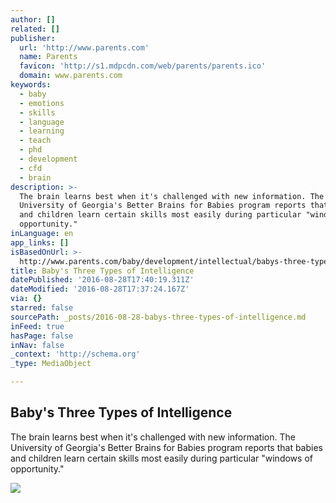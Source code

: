 ```yaml
---
author: []
related: []
publisher:
  url: 'http://www.parents.com'
  name: Parents
  favicon: 'http://s1.mdpcdn.com/web/parents/parents.ico'
  domain: www.parents.com
keywords:
  - baby
  - emotions
  - skills
  - language
  - learning
  - teach
  - phd
  - development
  - cfd
  - brain
description: >-
  The brain learns best when it's challenged with new information. The
  University of Georgia's Better Brains for Babies program reports that babies
  and children learn certain skills most easily during particular "windows of
  opportunity."
inLanguage: en
app_links: []
isBasedOnUrl: >-
  http://www.parents.com/baby/development/intellectual/babys-three-types-of-intelligence/
title: Baby's Three Types of Intelligence
datePublished: '2016-08-28T17:40:19.311Z'
dateModified: '2016-08-28T17:37:24.167Z'
via: {}
starred: false
sourcePath: _posts/2016-08-28-babys-three-types-of-intelligence.md
inFeed: true
hasPage: false
inNav: false
_context: 'http://schema.org'
_type: MediaObject

---
```

<article style=""><h1>Baby's Three Types of Intelligence</h1><p>The brain learns best when it's challenged with new information. The University of Georgia's Better Brains for Babies program reports that babies and children learn certain skills most easily during particular "windows of opportunity."</p><img src="http://images.meredith.com/parents/images/marketing/Registration/OnsiteDefaults/x300x150_11837_1_DSDFLT.jpg.pagespeed.ic.lvd33IcX6t.jpg" /></article>